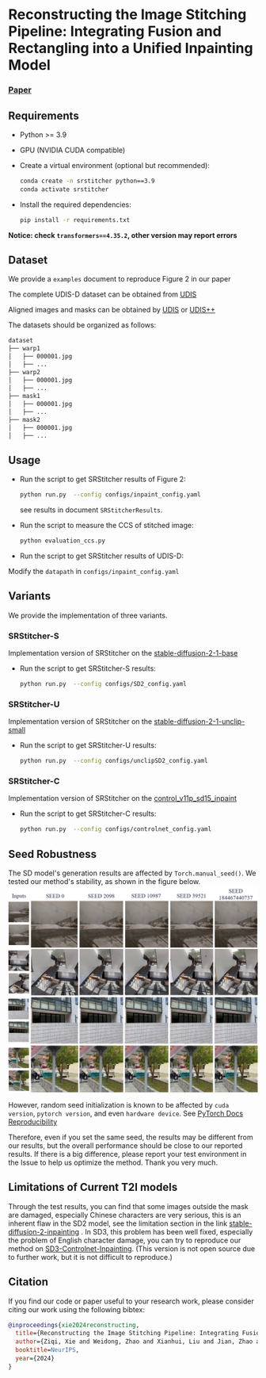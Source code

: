 # Reconstructing the Image Stitching Pipeline: Integrating Fusion and Rectangling into a Unified Inpainting Model

### [Paper](https://arxiv.org/abs/2404.14951)

## Requirements
- Python >= 3.9
- GPU (NVIDIA CUDA compatible)
  
- Create a virtual environment (optional but recommended):

    ```bash
    conda create -n srstitcher python==3.9
    conda activate srstitcher
    ```
    
- Install the required dependencies:

    ```bash
    pip install -r requirements.txt
    ```
  
 **Notice: check `transformers==4.35.2`, other version may report errors**
 
## Dataset
 
 We provide a `examples` document to reproduce Figure 2 in our paper
 
 The complete UDIS-D dataset can be obtained from  [UDIS](https://github.com/nie-lang/UnsupervisedDeepImageStitching) 
  
Aligned images and masks can be obtained by  [UDIS](https://github.com/nie-lang/UnsupervisedDeepImageStitching) or 
[UDIS++](https://github.com/nie-lang/UDIS2) 

The datasets should be organized as follows: 

```
dataset
├── warp1
│   ├── 000001.jpg
│   ├── ...
├── warp2
│   ├── 000001.jpg
│   ├── ...
├── mask1
│   ├── 000001.jpg
│   ├── ...
├── mask2
│   ├── 000001.jpg
│   ├── ...
```

## Usage

- Run the script to get SRStitcher results of Figure 2:

    ```bash
    python run.py  --config configs/inpaint_config.yaml
    ```
  
  see results in document `SRStitcherResults`.
  
- Run the script to measure the CCS of stitched image:

    ```bash
    python evaluation_ccs.py
    ```
   
 - Run the script to get SRStitcher results of UDIS-D:
 
 Modify the `datapath` in `configs/inpaint_config.yaml`
   
 ## Variants
 
 We provide the implementation of three variants.
 
 ### SRStitcher-S
 Implementation version of SRStitcher on the [
stable-diffusion-2-1-base](https://huggingface.co/stabilityai/stable-diffusion-2-1-base) 
 
 - Run the script to get SRStitcher-S results:
     ```bash
    python run.py  --config configs/SD2_config.yaml
    ```

 ### SRStitcher-U
 Implementation version of SRStitcher on the [
stable-diffusion-2-1-unclip-small ](https://huggingface.co/stabilityai/stable-diffusion-2-1-unclip-small) 

 - Run the script to get SRStitcher-U results:
     ```bash
    python run.py  --config configs/unclipSD2_config.yaml
    ```
   
 ### SRStitcher-C
 Implementation version of SRStitcher on the [
control_v11p_sd15_inpaint ](https://huggingface.co/lllyasviel/control_v11p_sd15_inpaint) 

 - Run the script to get SRStitcher-C results:
     ```bash
    python run.py  --config configs/controlnet_config.yaml
    ```

##  Seed Robustness 
The SD model's generation results are affected by `Torch.manual_seed()`. We tested our method's stability, as shown in the figure below.
<img src="examples.png" width="800px"/>  

However, random seed initialization is known to be affected by `cuda version`, `pytorch version`, and even `hardware device`. See [PyTorch Docs Reproducibility](https://pytorch.org/docs/stable/notes/randomness.html) 

Therefore, even if you set the same seed, the results may be different from our results, but the overall performance should be close to our reported results. If there is a big difference, please report your test environment in the Issue to help us optimize the method. Thank you very much.


##  Limitations of Current T2I models 

Through the test results, you can find that some images outside the mask are damaged, especially Chinese characters are very serious, this is an inherent flaw in the SD2 model, see the limitation section in the link  [
stable-diffusion-2-inpainting](https://huggingface.co/stabilityai/stable-diffusion-2-inpainting) . In SD3, this problem has been well fixed, especially the problem of English character damage, you can try to reproduce our method on [
SD3-Controlnet-Inpainting](https://huggingface.co/alimama-creative/SD3-Controlnet-Inpainting). (This version is not open source due to further work, but it is not difficult to reproduce.)

## Citation
If you find our code or paper useful to your research work, please consider citing our work using the following bibtex:

```bibtex
@inproceedings{xie2024reconstructing,
  title={Reconstructing the Image Stitching Pipeline: Integrating Fusion and Rectangling into a UnifiedInpainting Model},
  author={Ziqi, Xie and Weidong, Zhao and Xianhui, Liu and Jian, Zhao and Ning, Jia},
  booktitle=NeurIPS,
  year={2024}
}
```
